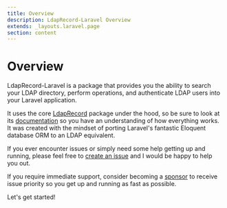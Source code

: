 ```yaml
---
title: Overview
description: LdapRecord-Laravel Overview
extends: _layouts.laravel.page
section: content
---
```


# Overview

LdapRecord-Laravel is a package that provides you the ability to
search your LDAP directory, perform operations, and authenticate
LDAP users into your Laravel application.

It uses the core [LdapRecord](/docs/core/v1) package under the hood, so be sure to look at its
[documentation](/docs/core/v1) so you have an understanding of how everything works.
It was created with the mindset of porting Laravel's fantastic Eloquent
database ORM to an LDAP equivalent.

If you ever encounter issues or simply need some help getting up and running,
please feel free to [create an issue](https://github.com/DirectoryTree/LdapRecord/issues/new)
and I would be happy to help you out.

If you require immediate support, consider becoming a [sponsor](https://github.com/sponsors/stevebauman)
to receive issue priority so you get up and running as fast as possible.

Let's get started!